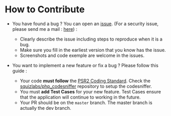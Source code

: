 # How to Contribute
* You have found a bug ? You can open an [issue](https://github.com/XetaIO/Xetaravel-Mentions/issues/new). (For a security issue, please send me a mail : [here](mailto:zoro.fmt@gmail.com)) :
    * Clearly describe the issue including steps to reproduce when it is a bug.
    * Make sure you fill in the earliest version that you know has the issue.
    * Screenshots and code exemple are welcome in the issues.

* You want to implement a new feature or fix a bug ? Please follow this guide :
    * Your code **must follow** the [PSR2 Coding Standard](http://www.php-fig.org/psr/psr-2/). Check the [squizlabs/php_codesniffer](https://github.com/squizlabs/php_codesniffer) repository to setup the codesniffer.
    * You must **add Test Cases** for your new feature. Test Cases ensure that the application will continue to working in the future.
    * Your PR should be on the `master` branch. The master branch is actually the dev branch.
